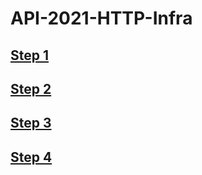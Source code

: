 # API-2021-HTTP-Infra

## [Step 1](step1/README.md)

## [Step 2](step2/README.md)

## [Step 3](step3/README.md)

## [Step 4](step4/README.md)
